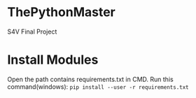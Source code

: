 # ThePythonMaster
S4V Final Project

# Install Modules
Open the path contains requirements.txt in CMD. Run this command(windows): ```pip install --user -r requirements.txt```
